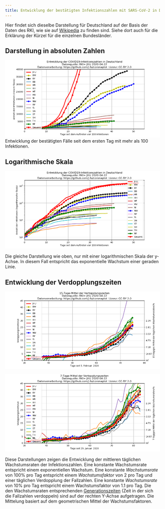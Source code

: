 ```yaml
---
title: Entwicklung der bestätigten Infektionszahlen mit SARS-CoV-2 in Deutschland (22.4.2020)
---
```


Hier findet sich dieselbe Darstellung für Deutschland auf der Basis der Daten des RKI,
wie sie auf [Wikipedia](https://de.wikipedia.org/wiki/COVID-19-Pandemie_in_Deutschland#Infektionsfälle)
zu finden sind. Siehe dort auch für die Erklärung der Kürzel für die einzelnen Bundesländer.



## Darstellung in absoluten Zahlen
![](de-infected-exp.png) 
Entwicklung der bestätigten Fälle seit dem ersten Tag mit mehr als 100 Infektionen. 


## Logarithmische Skala
![](de-infected.png) 

Die gleiche Darstellung wie oben, nur mit einer logarithmischen Skala der y-Achse. In diesem Fall entspricht das exponentielle Wachstum einer geraden Linie.

## Entwicklung der Verdopplungszeiten
![](de-infected-growthrate.png) 

![](de-infected-growthrate-weeklyavg.png) 


Diese Darstellungen zeigen die Entwicklung der mittleren täglichen Wachstumsraten der Infektionszahlen. Eine konstante Wachstumsrate entspricht einem exponentiellen Wachstum. Eine konstante *Wachstumsrate* von 100% pro Tag entspricht einem *Wachstumsfaktor* von 2 pro Tag  und einer täglichen Verdopplung der Fallzahlen. Eine konstante *Wachstumsrate* von 10% pro Tag entspricht einem Wachstumsfaktor von 1.1 pro Tag. Die den Wachstumsraten entsprechenden [Generationszeiten](https://de.wikipedia.org/wiki/Generationszeit)  (Zeit in der sich die Fallzahlen verdoppeln) sind auf der rechten Y-Achse aufgetragen. Die Mittelung basiert auf dem geometrischen Mittel der Wachstumsfaktoren.
